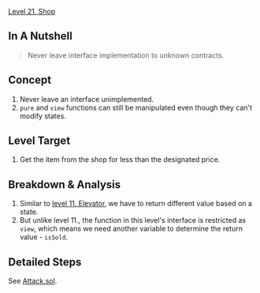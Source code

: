 [Level 21. Shop](https://ethernaut.openzeppelin.com/level/21)

## In A Nutshell

> Never leave interface implementation to unknown contracts.

## Concept

1. Never leave an interface unimplemented.
2. `pure` and `view` functions can still be manipulated even though they can't modify states.

## Level Target

1. Get the item from the shop for less than the designated price.

## Breakdown & Analysis

1. Similar to [level 11. Elevator](https://github.com/timou0911/Ethernaut-Writeup/tree/main/11.%20Elevator%20%E2%98%85%E2%98%85%E2%98%86%E2%98%86%E2%98%86), we have to return different value based on a state.
2. But unlike level 11., the function in this level's interface is restricted as `view`, which means we need another variable to determine the return value - `isSold`.

## Detailed Steps

See [Attack.sol](https://github.com/timou0911/Ethernaut-Writeup/blob/main/21.%20Shop%20%E2%98%85%E2%98%85%E2%98%86%E2%98%86%E2%98%86/Attack.sol).
